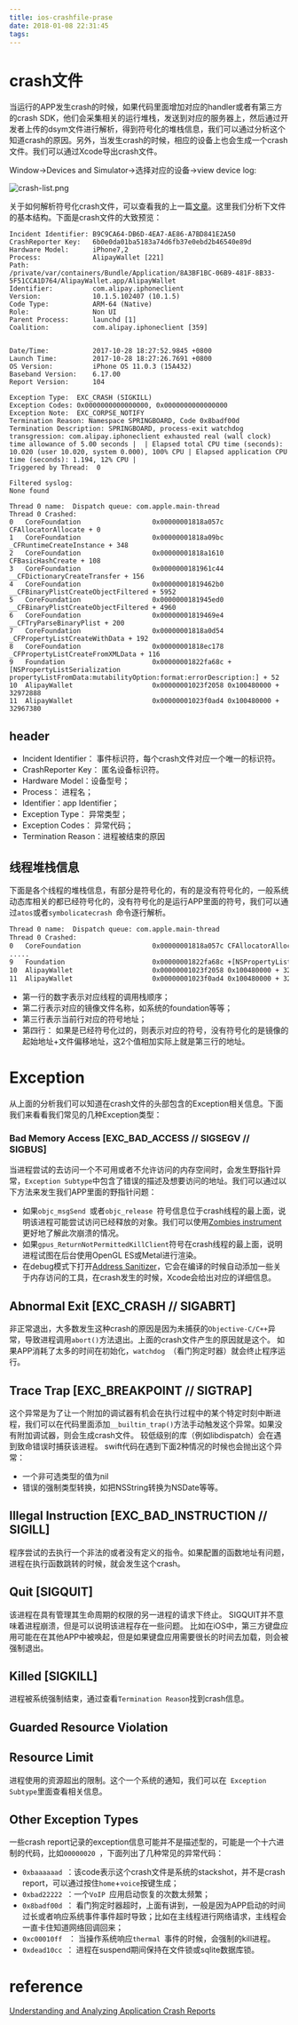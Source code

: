 ```yaml
---
title: ios-crashfile-prase
date: 2018-01-08 22:31:45
tags:
---
```


# crash文件
当运行的APP发生crash的时候，如果代码里面增加对应的handler或者有第三方的crash SDK，他们会采集相关的运行堆栈，发送到对应的服务器上，然后通过开发者上传的dsym文件进行解析，得到符号化的堆栈信息，我们可以通过分析这个知道crash的原因。另外，当发生crash的时候，相应的设备上也会生成一个crash文件。我们可以通过Xcode导出crash文件。

Window->Devices and Simulator->选择对应的设备->view device log:

![crash-list.png](http://upload-images.jianshu.io/upload_images/1743782-45e95c506ac0b501.png?imageMogr2/auto-orient/strip%7CimageView2/2/w/1240)

关于如何解析符号化crash文件，可以查看我的上一篇[文章](http://www.jianshu.com/p/16b680d45e09)。这里我们分析下文件的基本结构。下面是crash文件的大致预览：

```
Incident Identifier: B9C9CA64-DB6D-4EA7-AE86-A7BD841E2A50
CrashReporter Key:   6b0e0da01ba5183a74d6fb37e0ebd2b46540e89d
Hardware Model:      iPhone7,2
Process:             AlipayWallet [221]
Path:                /private/var/containers/Bundle/Application/8A3BF1BC-06B9-481F-8B33-5F51CCA1D764/AlipayWallet.app/AlipayWallet
Identifier:          com.alipay.iphoneclient
Version:             10.1.5.102407 (10.1.5)
Code Type:           ARM-64 (Native)
Role:                Non UI
Parent Process:      launchd [1]
Coalition:           com.alipay.iphoneclient [359]


Date/Time:           2017-10-28 18:27:52.9845 +0800
Launch Time:         2017-10-28 18:27:26.7691 +0800
OS Version:          iPhone OS 11.0.3 (15A432)
Baseband Version:    6.17.00
Report Version:      104

Exception Type:  EXC_CRASH (SIGKILL)
Exception Codes: 0x0000000000000000, 0x0000000000000000
Exception Note:  EXC_CORPSE_NOTIFY
Termination Reason: Namespace SPRINGBOARD, Code 0x8badf00d
Termination Description: SPRINGBOARD, process-exit watchdog transgression: com.alipay.iphoneclient exhausted real (wall clock) time allowance of 5.00 seconds |  | Elapsed total CPU time (seconds): 10.020 (user 10.020, system 0.000), 100% CPU | Elapsed application CPU time (seconds): 1.194, 12% CPU |
Triggered by Thread:  0

Filtered syslog:
None found

Thread 0 name:  Dispatch queue: com.apple.main-thread
Thread 0 Crashed:
0   CoreFoundation                  0x00000001818a057c CFAllocatorAllocate + 0
1   CoreFoundation                  0x00000001818a09bc _CFRuntimeCreateInstance + 348
2   CoreFoundation                  0x00000001818a1610 CFBasicHashCreate + 108
3   CoreFoundation                  0x0000000181961c44 __CFDictionaryCreateTransfer + 156
4   CoreFoundation                  0x00000001819462b0 __CFBinaryPlistCreateObjectFiltered + 5952
5   CoreFoundation                  0x0000000181945ed0 __CFBinaryPlistCreateObjectFiltered + 4960
6   CoreFoundation                  0x00000001819469e4 __CFTryParseBinaryPlist + 200
7   CoreFoundation                  0x00000001818a0d54 _CFPropertyListCreateWithData + 192
8   CoreFoundation                  0x00000001818ec178 _CFPropertyListCreateFromXMLData + 116
9   Foundation                      0x00000001822fa68c +[NSPropertyListSerialization propertyListFromData:mutabilityOption:format:errorDescription:] + 52
10  AlipayWallet                    0x00000001023f2058 0x100480000 + 32972888
11  AlipayWallet                    0x00000001023f0ad4 0x100480000 + 32967380
```
## header
* Incident Identifier： 事件标识符，每个crash文件对应一个唯一的标识符。
* CrashReporter Key： 匿名设备标识符。
* Hardware Model：设备型号；
* Process： 进程名；
* Identifier：app Identifier；
* Exception Type： 异常类型；
* Exception Codes： 异常代码；
* Termination Reason：进程被结束的原因

## 线程堆栈信息

下面是各个线程的堆栈信息，有部分是符号化的，有的是没有符号化的，一般系统动态库相关的都已经符号化的，没有符号化的是运行APP里面的符号，我们可以通过`atos`或者`symbolicatecrash `命令逐行解析。

```bash
Thread 0 name:  Dispatch queue: com.apple.main-thread
Thread 0 Crashed:
0   CoreFoundation                  0x00000001818a057c CFAllocatorAllocate + 0
.....
9   Foundation                      0x00000001822fa68c +[NSPropertyListSerialization propertyListFromData:mutabilityOption:format:errorDescription:] + 52
10  AlipayWallet                    0x00000001023f2058 0x100480000 + 32972888
11  AlipayWallet                    0x00000001023f0ad4 0x100480000 + 32967380

```
* 第一行的数字表示对应线程的调用栈顺序；
* 第二行表示对应的镜像文件名称，如系统的foundation等等；
* 第三行表示当前行对应的符号地址；
* 第四行： 如果是已经符号化过的，则表示对应的符号，没有符号化的是镜像的起始地址+文件偏移地址，这2个值相加实际上就是第三行的地址。

# Exception

从上面的分析我们可以知道在crash文件的头部包含的Exception相关信息。下面我们来看看我们常见的几种Exception类型：

### Bad Memory Access [EXC_BAD_ACCESS // SIGSEGV // SIGBUS]

当进程尝试的去访问一个不可用或者不允许访问的内存空间时，会发生野指针异常，`Exception Subtype`中包含了错误的描述及想要访问的地址。我们可以通过以下方法来发生我们APP里面的野指针问题：
* 如果`objc_msgSend `或者`objc_release `符号信息位于crash线程的最上面，说明该进程可能尝试访问已经释放的对象。我们可以使用[Zombies instrument](https://developer.apple.com/library/ios/documentation/DeveloperTools/Conceptual/InstrumentsUserGuide/EradicatingZombies.html)更好地了解此次崩溃的情况。
* 如果`gpus_ReturnNotPermittedKillClient`符号在crash线程的最上面，说明进程试图在后台使用OpenGL ES或Metal进行渲染。
* 在debug模式下打开[Address Sanitizer](https://developer.apple.com/videos/play/wwdc2015/413/)，它会在编译的时候自动添加一些关于内存访问的工具，在crash发生的时候，Xcode会给出对应的详细信息。

## Abnormal Exit [EXC_CRASH // SIGABRT]
非正常退出，大多数发生这种crash的原因是因为未捕获的`Objective-C/C++`异常，导致进程调用`abort()`方法退出。上面的crash文件产生的原因就是这个。
如果APP消耗了太多的时间在初始化，`watchdog `（看门狗定时器）就会终止程序运行。

## Trace Trap [EXC_BREAKPOINT // SIGTRAP]
这个异常是为了让一个附加的调试器有机会在执行过程中的某个特定时刻中断进程，我们可以在代码里面添加`__builtin_trap()`方法手动触发这个异常。如果没有附加调试器，则会生成crash文件。
较低级别的库（例如libdispatch）会在遇到致命错误时捕获该进程。
swift代码在遇到下面2种情况的时候也会抛出这个异常：
* 一个非可选类型的值为nil
* 错误的强制类型转换，如把NSString转换为NSDate等等。

## Illegal Instruction [EXC_BAD_INSTRUCTION // SIGILL]
程序尝试的去执行一个非法的或者没有定义的指令。如果配置的函数地址有问题，进程在执行函数跳转的时候，就会发生这个crash。

## Quit [SIGQUIT]
该进程在具有管理其生命周期的权限的另一进程的请求下终止。 SIGQUIT并不意味着进程崩溃，但是可以说明该进程存在一些问题。
比如在iOS中，第三方键盘应用可能在在其他APP中被唤起，但是如果键盘应用需要很长的时间去加载，则会被强制退出。

## Killed [SIGKILL]
进程被系统强制结束，通过查看`Termination Reason`找到crash信息。

## Guarded Resource Violation
## Resource Limit
进程使用的资源超出的限制。这个一个系统的通知，我们可以在` Exception Subtype`里面查看相关信息。

## Other Exception Types
一些crash report记录的exception信息可能并不是描述型的，可能是一个十六进制的代码，比如`00000020 `，下面列出了几种常见的异常代码：

* `0xbaaaaaad `：该code表示这个crash文件是系统的stackshot，并不是crash report，可以通过按住`home`+`voice`按键生成；
* `0xbad22222 `：一个`VoIP `应用启动恢复的次数太频繁；
* `0x8badf00d `： 看门狗定时器超时，上面有讲到，一般是因为APP启动的时间过长或者响应系统事件事件超时导致；比如在主线程进行网络请求，主线程会一直卡住知道网络回调回来；
* `0xc00010ff ` ： 当操作系统响应`thermal `事件的时候，会强制的kill进程。
* `0xdead10cc `： 进程在suspend期间保持在文件锁或sqlite数据库锁。

# reference

[Understanding and Analyzing Application Crash Reports](https://developer.apple.com/library/content/technotes/tn2151/_index.html#//apple_ref/doc/uid/DTS40008184-CH1-APPINFO)
